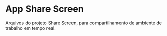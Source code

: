 # App Share Screen

Arquivos do projeto Share Screen, para compartilhamento de ambiente de trabalho em tempo real.
